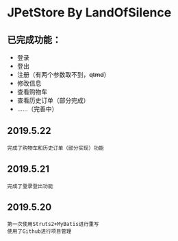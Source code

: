 JPetStore By LandOfSilence
======

已完成功能：
------
* 登录
* 登出
* 注册（有两个参数取不到，~~qtmd~~）
* 修改信息
* 查看购物车
* 查看历史订单（部分完成）
* ......（完善中）

2019.5.22
------   
    完成了购物车和历史订单（部分实现）功能
2019.5.21
------   
    完成了登录登出功能
2019.5.20
------
    第一次使用Struts2+MyBatis进行重写
    使用了Github进行项目管理
    
